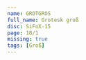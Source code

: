 ```yaml
---
name: GROTGROS
full_name: Grotesk groß
disc: SiFoX-15
page: 18/1
missing: true
tags: [Groß]
---
```

